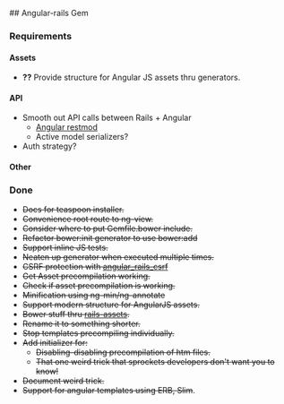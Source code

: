 ## Angular-rails Gem

### Requirements

#### Assets
* __??__ Provide structure for Angular JS assets thru generators.

#### API
* Smooth out API calls between Rails + Angular
  - [Angular restmod](https://github.com/platanus/angular-restmod)
  - Active model serializers?
* Auth strategy?

#### Other

### Done
* ~~Docs for teaspoon installer.~~
* ~~Convenience root route to ng-view.~~
* ~~Consider where to put Gemfile.bower include.~~
* ~~Refactor bower:init generator to use bower:add~~
* ~~Support inline JS tests.~~
* ~~Neaten up generator when executed multiple times.~~
* ~~CSRF protection with [angular_rails_csrf](https://github.com/jsanders/angular_rails_csrf)~~
* ~~Get Asset precompilation working.~~
* ~~Check if asset precompilation is working.~~
* ~~Minification using ng-min/ng-annotate~~
* ~~Support modern structure for AngularJS assets.~~
* ~~Bower stuff thru [rails-assets](https://rails-assets.org/).~~
* ~~Rename it to something shorter.~~
* ~~Stop templates precompiling individually.~~
* ~~Add initializer for:~~
    * ~~Disabling-disabling precompilation of htm files.~~
    * ~~That one weird trick that sprockets developers don't want you to know!~~
* ~~Document weird trick.~~
* ~~Support for angular templates using ERB, Slim~~.
